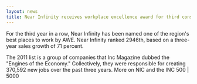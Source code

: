 ```yaml
---
layout: news
title: Near Infinity receives workplace excellence award for third consecutive year
---
```

For the third year in a row, Near Infinity has been named one of the region's best places to work by AWE. Near Infinity ranked 2946th, based on a three-year sales growth of 71 percent.

The 2011 list is a group of companies that Inc Magazine dubbed the "Engines of the Economy." Collectively, they were responsible for creating 370,592 new jobs over the past three years. More on NIC and the INC 500 | 5000